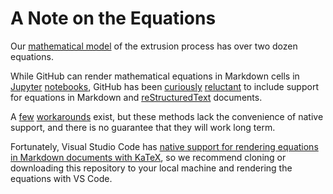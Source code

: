 # A Note on the Equations

Our [mathematical model](./model.md) of the extrusion process has over two dozen equations.

While GitHub can render mathematical equations in Markdown cells in [Jupyter](https://gist.github.com/cyhsutw/d5983d166fb70ff651f027b2aa56ee4e) [notebooks](https://github.com/jupyter/nbformat/blob/master/docs/markup.rst), GitHub has been [curiously](https://github.com/github/markup/issues/274) [reluctant](https://github.com/github/markup/issues/897) to include support for equations in Markdown and [reStructuredText](https://github.com/github/markup/issues/83) documents.

A [few](https://github.com/leegao/readme2tex) [workarounds](https://gist.github.com/a-rodin/fef3f543412d6e1ec5b6cf55bf197d7b) exist, but these methods lack the convenience of native support, and there is no guarantee that they will work long term.

Fortunately, Visual Studio Code has [native support for rendering equations in Markdown documents with KaTeX](https://code.visualstudio.com/updates/v1_58#_math-formula-rendering-in-the-markdown-preview), so we recommend cloning or downloading this repository to your local machine and rendering the equations with VS Code.
